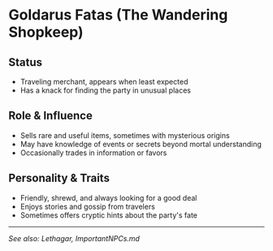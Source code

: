 # Goldarus Fatas (The Wandering Shopkeep)

## Status
- Traveling merchant, appears when least expected
- Has a knack for finding the party in unusual places

## Role & Influence
- Sells rare and useful items, sometimes with mysterious origins
- May have knowledge of events or secrets beyond mortal understanding
- Occasionally trades in information or favors

## Personality & Traits
- Friendly, shrewd, and always looking for a good deal
- Enjoys stories and gossip from travelers
- Sometimes offers cryptic hints about the party's fate

---
*See also: Lethagar, ImportantNPCs.md*
